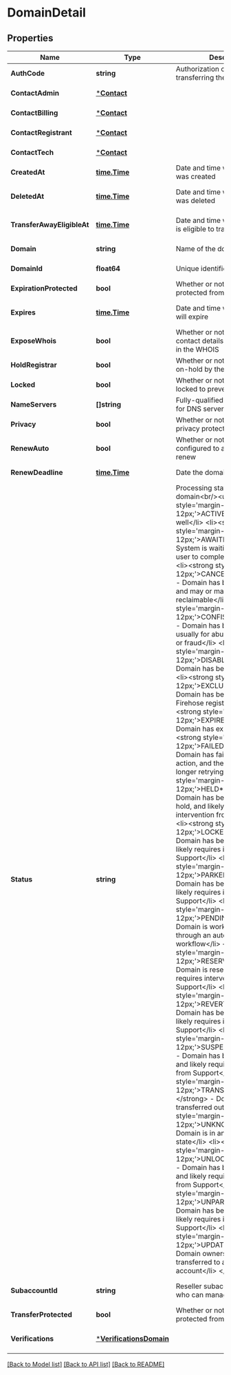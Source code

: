 # DomainDetail

## Properties
Name | Type | Description | Notes
------------ | ------------- | ------------- | -------------
**AuthCode** | **string** | Authorization code for transferring the Domain | [default to null]
**ContactAdmin** | [***Contact**](Contact.md) |  | [default to null]
**ContactBilling** | [***Contact**](Contact.md) |  | [default to null]
**ContactRegistrant** | [***Contact**](Contact.md) |  | [default to null]
**ContactTech** | [***Contact**](Contact.md) |  | [default to null]
**CreatedAt** | [**time.Time**](time.Time.md) | Date and time when this domain was created | [default to null]
**DeletedAt** | [**time.Time**](time.Time.md) | Date and time when this domain was deleted | [optional] [default to null]
**TransferAwayEligibleAt** | [**time.Time**](time.Time.md) | Date and time when this domain is eligible to transfer | [optional] [default to null]
**Domain** | **string** | Name of the domain | [default to null]
**DomainId** | **float64** | Unique identifier for this Domain | [default to null]
**ExpirationProtected** | **bool** | Whether or not the domain is protected from expiration | [default to null]
**Expires** | [**time.Time**](time.Time.md) | Date and time when this domain will expire | [optional] [default to null]
**ExposeWhois** | **bool** | Whether or not the domain contact details should be shown in the WHOIS | [optional] [default to null]
**HoldRegistrar** | **bool** | Whether or not the domain is on-hold by the registrar | [default to null]
**Locked** | **bool** | Whether or not the domain is locked to prevent transfers | [default to null]
**NameServers** | **[]string** | Fully-qualified domain names for DNS servers | [default to null]
**Privacy** | **bool** | Whether or not the domain has privacy protection | [default to null]
**RenewAuto** | **bool** | Whether or not the domain is configured to automatically renew | [default to null]
**RenewDeadline** | [**time.Time**](time.Time.md) | Date the domain must renew on | [default to null]
**Status** | **string** | Processing status of the domain&lt;br/&gt;&lt;ul&gt; &lt;li&gt;&lt;strong style&#x3D;&#x27;margin-left: 12px;&#x27;&gt;ACTIVE&lt;/strong&gt; - All is well&lt;/li&gt; &lt;li&gt;&lt;strong style&#x3D;&#x27;margin-left: 12px;&#x27;&gt;AWAITING*&lt;/strong&gt; - System is waiting for the end-user to complete an action&lt;/li&gt; &lt;li&gt;&lt;strong style&#x3D;&#x27;margin-left: 12px;&#x27;&gt;CANCELLED*&lt;/strong&gt; - Domain has been cancelled, and may or may not be reclaimable&lt;/li&gt; &lt;li&gt;&lt;strong style&#x3D;&#x27;margin-left: 12px;&#x27;&gt;CONFISCATED&lt;/strong&gt; - Domain has been confiscated, usually for abuse, chargeback, or fraud&lt;/li&gt; &lt;li&gt;&lt;strong style&#x3D;&#x27;margin-left: 12px;&#x27;&gt;DISABLED*&lt;/strong&gt; - Domain has been disabled&lt;/li&gt; &lt;li&gt;&lt;strong style&#x3D;&#x27;margin-left: 12px;&#x27;&gt;EXCLUDED*&lt;/strong&gt; - Domain has been excluded from Firehose registration&lt;/li&gt; &lt;li&gt;&lt;strong style&#x3D;&#x27;margin-left: 12px;&#x27;&gt;EXPIRED*&lt;/strong&gt; - Domain has expired&lt;/li&gt; &lt;li&gt;&lt;strong style&#x3D;&#x27;margin-left: 12px;&#x27;&gt;FAILED*&lt;/strong&gt; - Domain has failed a required action, and the system is no longer retrying&lt;/li&gt; &lt;li&gt;&lt;strong style&#x3D;&#x27;margin-left: 12px;&#x27;&gt;HELD*&lt;/strong&gt; - Domain has been placed on hold, and likely requires intervention from Support&lt;/li&gt; &lt;li&gt;&lt;strong style&#x3D;&#x27;margin-left: 12px;&#x27;&gt;LOCKED*&lt;/strong&gt; - Domain has been locked, and likely requires intervention from Support&lt;/li&gt; &lt;li&gt;&lt;strong style&#x3D;&#x27;margin-left: 12px;&#x27;&gt;PARKED*&lt;/strong&gt; - Domain has been parked, and likely requires intervention from Support&lt;/li&gt; &lt;li&gt;&lt;strong style&#x3D;&#x27;margin-left: 12px;&#x27;&gt;PENDING*&lt;/strong&gt; - Domain is working its way through an automated workflow&lt;/li&gt; &lt;li&gt;&lt;strong style&#x3D;&#x27;margin-left: 12px;&#x27;&gt;RESERVED*&lt;/strong&gt; - Domain is reserved, and likely requires intervention from Support&lt;/li&gt; &lt;li&gt;&lt;strong style&#x3D;&#x27;margin-left: 12px;&#x27;&gt;REVERTED&lt;/strong&gt; - Domain has been reverted, and likely requires intervention from Support&lt;/li&gt; &lt;li&gt;&lt;strong style&#x3D;&#x27;margin-left: 12px;&#x27;&gt;SUSPENDED*&lt;/strong&gt; - Domain has been suspended, and likely requires intervention from Support&lt;/li&gt; &lt;li&gt;&lt;strong style&#x3D;&#x27;margin-left: 12px;&#x27;&gt;TRANSFERRED*&lt;/strong&gt; - Domain has been transferred out&lt;/li&gt; &lt;li&gt;&lt;strong style&#x3D;&#x27;margin-left: 12px;&#x27;&gt;UNKNOWN&lt;/strong&gt; - Domain is in an unknown state&lt;/li&gt; &lt;li&gt;&lt;strong style&#x3D;&#x27;margin-left: 12px;&#x27;&gt;UNLOCKED*&lt;/strong&gt; - Domain has been unlocked, and likely requires intervention from Support&lt;/li&gt; &lt;li&gt;&lt;strong style&#x3D;&#x27;margin-left: 12px;&#x27;&gt;UNPARKED*&lt;/strong&gt; - Domain has been unparked, and likely requires intervention from Support&lt;/li&gt; &lt;li&gt;&lt;strong style&#x3D;&#x27;margin-left: 12px;&#x27;&gt;UPDATED*&lt;/strong&gt; - Domain ownership has been transferred to another account&lt;/li&gt; &lt;/ul&gt; | [default to null]
**SubaccountId** | **string** | Reseller subaccount shopperid who can manage the domain | [optional] [default to null]
**TransferProtected** | **bool** | Whether or not the domain is protected from transfer | [default to null]
**Verifications** | [***VerificationsDomain**](VerificationsDomain.md) |  | [optional] [default to null]

[[Back to Model list]](../README.md#documentation-for-models) [[Back to API list]](../README.md#documentation-for-api-endpoints) [[Back to README]](../README.md)

